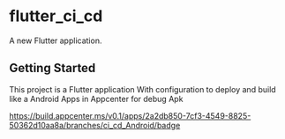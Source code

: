 # flutter_ci_cd

A new Flutter application.

## Getting Started

This project is a Flutter application With configuration 
to deploy and build like a Android Apps in Appcenter for debug Apk

https://build.appcenter.ms/v0.1/apps/2a2db850-7cf3-4549-8825-50362d10aa8a/branches/ci_cd_Android/badge


